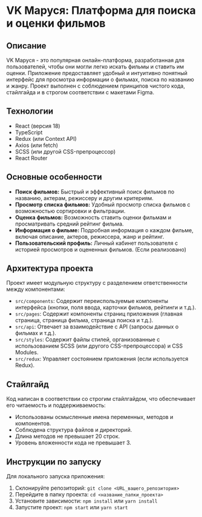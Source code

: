# VK Маруся: Платформа для поиска и оценки фильмов

## Описание

VK Маруся - это популярная онлайн-платформа, разработанная для пользователей, чтобы они могли легко искать фильмы и ставить им оценки. Приложение предоставляет удобный и интуитивно понятный интерфейс для просмотра информации о фильмах, поиска по названию и жанру. Проект выполнен с соблюдением принципов чистого кода, стайлгайда и в строгом соответствии с макетами Figma.

## Технологии

*   React (версия 18)
*   TypeScript
*   Redux (или Context API)
*   Axios (или fetch)
*   SCSS (или другой CSS-препроцессор)
*   React Router

## Основные особенности

*   **Поиск фильмов:** Быстрый и эффективный поиск фильмов по названию, актерам, режиссеру и другим критериям.
*   **Просмотр списка фильмов:** Удобный просмотр списка фильмов с возможностью сортировки и фильтрации.
*   **Оценка фильмов:** Возможность ставить оценки фильмам и просматривать средний рейтинг фильма.
*   **Информация о фильме:** Подробная информация о каждом фильме, включая описание, актеров, режиссера, жанр и рейтинг.
*   **Пользовательский профиль:** Личный кабинет пользователя с историей просмотров и оцененных фильмов. (Если реализовано)

## Архитектура проекта

Проект имеет модульную структуру с разделением ответственности между компонентами:

*   `src/components`: Содержит переиспользуемые компоненты интерфейса (кнопки, поля ввода, карточки фильмов, рейтинги и т.д.).
*   `src/pages`: Содержит компоненты страниц приложения (главная страница, страница фильма, страница поиска и т.д.).
*   `src/api`: Отвечает за взаимодействие с API (запросы данных о фильмах и т.д.).
*   `src/styles`: Содержит файлы стилей, организованные с использованием SCSS (или другого CSS-препроцессора) и CSS Modules.
*   `src/redux`: Управляет состоянием приложения (если используется Redux).

## Стайлгайд

Код написан в соответствии со строгим стайлгайдом, что обеспечивает его читаемость и поддерживаемость:

*   Использованы осмысленные имена переменных, методов и компонентов.
*   Соблюдена структура файлов и директорий.
*   Длина методов не превышает 20 строк.
*   Уровень вложенности кода не превышает 3.

## Инструкции по запуску

Для локального запуска приложения:

1.  Склонируйте репозиторий: `git clone <URL_вашего_репозитория>`
2.  Перейдите в папку проекта: `cd <название_папки_проекта>`
3.  Установите зависимости: `npm install` или `yarn install`
4.  Запустите проект: `npm start` или `yarn start`
